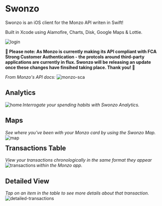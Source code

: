 # Swonzo

<!-- [What's This?](#whats-this) | [Getting started](#getting-started) | [Testing](#Testing)  | [Credit](#Credit) 

## What's This? -->

Swonzo is an iOS client for the Monzo API writen in Swift!

Built in Xcode using Alamofire, Charts, Disk, Google Maps & Lottie.

<img src="../master/Swonzo/Mockups/login.png" alt="login"/>

**🚧 Please note: As Monzo is currently making its API compliant with FCA Strong Customer Authentication - the protcols around third-party applications are currently in flux. Swonzo will be releasing an update once these changes have finsihed taking place. Thank you! 🚧**

*From Monzo's API docs:*
<img src="../master/Swonzo/Mockups/SCA.png" alt="monzo-sca"/>

## Analytics
*Interrogate your spending habits with Swonzo Analytics.*
<img align="left" src="../master/Swonzo/Mockups/home.png" alt="home">

## Maps 
*See where you've been with your Monzo card by using the Swonzo Map.*
<img align="left" src="../master/Swonzo/Mockups/map.png" alt="map">

## Transactions Table
*View your transactions chronologically in the same format they appear within the Monzo app.*
<img align="left" src="../master/Swonzo/Mockups/transactions.png" alt="transactions">

## Detailed View
*Tap on an item in the table to see more details about that transaction.*
<img align="left" src="../master/Swonzo/Mockups/detailedTransactions.png" alt="detailed-transactions">


